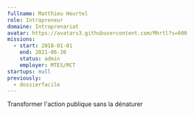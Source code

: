```yaml
---
fullname: Matthieu Heurtel
role: Intrapreneur
domaine: Intraprenariat
avatar: https://avatars3.githubusercontent.com/Mhrtl?s=600
missions:
  - start: 2018-01-01
    end: 2021-06-30
    status: admin
    employer: MTES/MCT
startups: null
previously:
  - dossierfacile
---
```


Transformer l'action publique sans la dénaturer
